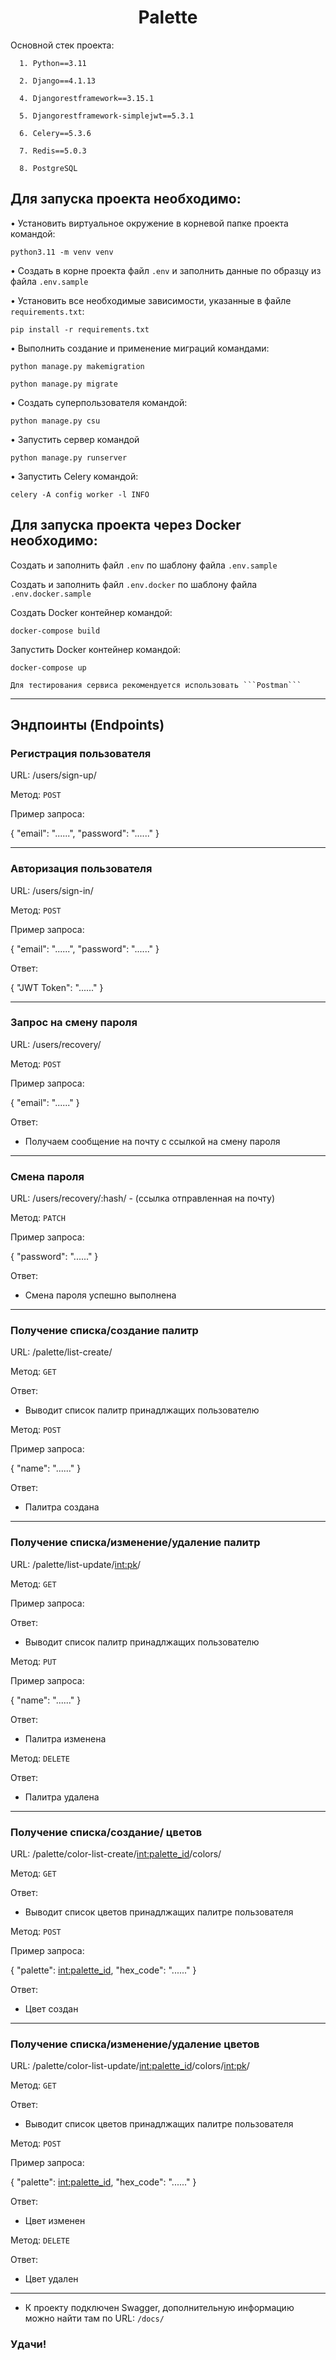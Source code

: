 <h1 align="center">Palette</h1> 
  
 Основной стек проекта:
  
      1. Python==3.11
      
      2. Django==4.1.13

      4. Djangorestframework==3.15.1

      5. Djangorestframework-simplejwt==5.3.1

      6. Celery==5.3.6

      7. Redis==5.0.3
      
      8. PostgreSQL

<h2 align="left">Для запуска проекта необходимо:</h2>
  
• Установить виртуальное окружение в корневой папке проекта командой:
```shell
python3.11 -m venv venv
```

• Создать в корне проекта файл ```.env``` и заполнить данные по образцу из файла ```.env.sample```

• Установить все необходимые зависимости, указанные в файле ```requirements.txt```:
```shell
pip install -r requirements.txt
```
• Выполнить создание и применение миграций командами:
```shell
python manage.py makemigration
```
```shell
python manage.py migrate
```
   
• Создать суперпользователя командой:
```shell
python manage.py csu
```

• Запустить сервер командой
```shell
python manage.py runserver
```

• Запустить Celery командой:
```shell
celery -A config worker -l INFO
```

<h2 align="left">Для запуска проекта через Docker необходимо:</h2>

Создать и заполнить файл ```.env``` по шаблону файла ```.env.sample```

Создать и заполнить файл ```.env.docker``` по шаблону файла ```.env.docker.sample```

Создать Docker контейнер командой:
```shell
docker-compose build
```
Запустить Docker контейнер командой:
```shell
docker-compose up
```

    Для тестирования сервиса рекомендуется использовать ```Postman```

________________________________________
## Эндпоинты (Endpoints)

### Регистрация пользователя

URL: /users/sign-up/

Метод: ```POST```

Пример запроса:

{
    "email": "......",
    "password": "......"
}
________________________________________
### Авторизация пользователя

URL: /users/sign-in/

Метод: ```POST```

Пример запроса:

{
    "email": "......",
    "password": "......"
}

Ответ:

{
    "JWT Token": "......"
}
________________________________________
### Запрос на смену пароля

URL: /users/recovery/

Метод: ```POST```

Пример запроса:

{
    "email": "......"
}

Ответ:
- Получаем сообщение на почту с ссылкой на смену пароля
________________________________________
### Смена пароля

URL: /users/recovery/:hash/ - (ссылка отправленная на почту)

Метод: ```PATCH```

Пример запроса:

{
    "password": "......"
}  

Ответ:
- Смена пароля успешно выполнена
________________________________________
### Получение списка/создание палитр

URL: /palette/list-create/

Метод: ```GET```

Ответ:
- Выводит список палитр принадлжащих пользователю

Метод: ```POST```

Пример запроса:

{
    "name": "......"
}  

Ответ:
- Палитра создана
________________________________________
### Получение списка/изменение/удаление палитр

URL: /palette/list-update/<int:pk>/

Метод: ```GET```

Пример запроса:

Ответ:
- Выводит список палитр принадлжащих пользователю

Метод: ```PUT```

Пример запроса:

{
    "name": "......"
}  

Ответ:
- Палитра изменена

Метод: ```DELETE```

Ответ:
- Палитра удалена
________________________________________
### Получение списка/создание/ цветов

URL: /palette/color-list-create/<int:palette_id>/colors/

Метод: ```GET```

Ответ:
- Выводит список цветов принадлжащих палитре пользователя

Метод: ```POST```

Пример запроса:

{
    "palette": <int:palette_id>,
    "hex_code": "......"
} 

Ответ:
- Цвет создан
________________________________________
### Получение списка/изменение/удаление цветов

URL: /palette/color-list-update/<int:palette_id>/colors/<int:pk>/

Метод: ```GET```

Ответ:
- Выводит список цветов принадлжащих палитре пользователя

Метод: ```POST```

Пример запроса:

{
    "palette": <int:palette_id>,
    "hex_code": "......"
} 

Ответ:
- Цвет изменен

Метод: ```DELETE```

Ответ:
- Цвет удален
________________________________________
- К проекту подключен Swagger, дополнительную информацию можно найти там по URL: ```/docs/```

### Удачи!

